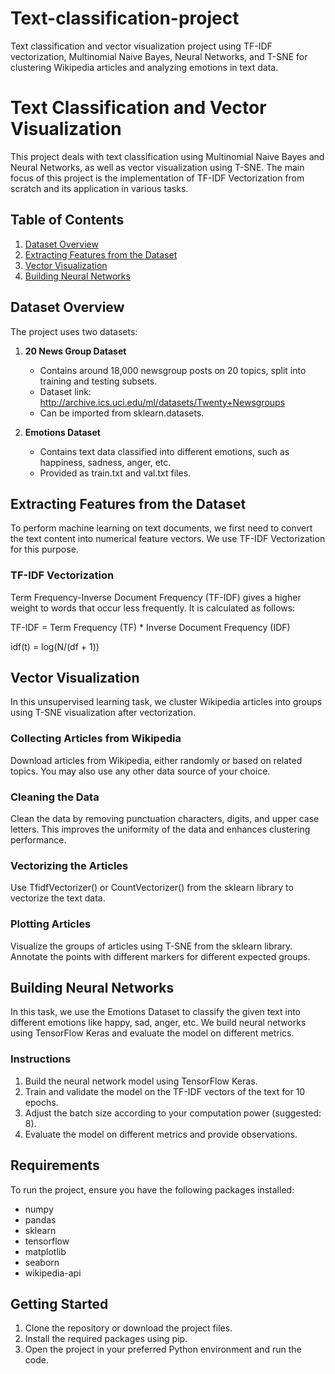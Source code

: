 # Text-classification-project
Text classification and vector visualization project using TF-IDF vectorization, Multinomial Naive Bayes, Neural Networks, and T-SNE for clustering Wikipedia articles and analyzing emotions in text data.
# Text Classification and Vector Visualization

This project deals with text classification using Multinomial Naive Bayes and Neural Networks, as well as vector visualization using T-SNE. The main focus of this project is the implementation of TF-IDF Vectorization from scratch and its application in various tasks.

## Table of Contents

1. [Dataset Overview](#dataset-overview)
2. [Extracting Features from the Dataset](#extracting-features)
3. [Vector Visualization](#vector-visualization)
4. [Building Neural Networks](#building-neural-networks)

<a name="dataset-overview"></a>
## Dataset Overview

The project uses two datasets:

1. **20 News Group Dataset**
   - Contains around 18,000 newsgroup posts on 20 topics, split into training and testing subsets.
   - Dataset link: http://archive.ics.uci.edu/ml/datasets/Twenty+Newsgroups
   - Can be imported from sklearn.datasets.

2. **Emotions Dataset**
   - Contains text data classified into different emotions, such as happiness, sadness, anger, etc.
   - Provided as train.txt and val.txt files.

<a name="extracting-features"></a>
## Extracting Features from the Dataset

To perform machine learning on text documents, we first need to convert the text content into numerical feature vectors. We use TF-IDF Vectorization for this purpose.

### TF-IDF Vectorization

Term Frequency-Inverse Document Frequency (TF-IDF) gives a higher weight to words that occur less frequently. It is calculated as follows:

TF-IDF = Term Frequency (TF) * Inverse Document Frequency (IDF)

idf(t) = log(N/(df + 1))

<a name="vector-visualization"></a>
## Vector Visualization

In this unsupervised learning task, we cluster Wikipedia articles into groups using T-SNE visualization after vectorization.

### Collecting Articles from Wikipedia

Download articles from Wikipedia, either randomly or based on related topics. You may also use any other data source of your choice.

### Cleaning the Data

Clean the data by removing punctuation characters, digits, and upper case letters. This improves the uniformity of the data and enhances clustering performance.

### Vectorizing the Articles

Use TfidfVectorizer() or CountVectorizer() from the sklearn library to vectorize the text data.

### Plotting Articles

Visualize the groups of articles using T-SNE from the sklearn library. Annotate the points with different markers for different expected groups.

<a name="building-neural-networks"></a>
## Building Neural Networks

In this task, we use the Emotions Dataset to classify the given text into different emotions like happy, sad, anger, etc. We build neural networks using TensorFlow Keras and evaluate the model on different metrics.

### Instructions

1. Build the neural network model using TensorFlow Keras.
2. Train and validate the model on the TF-IDF vectors of the text for 10 epochs.
3. Adjust the batch size according to your computation power (suggested: 8).
4. Evaluate the model on different metrics and provide observations.

## Requirements

To run the project, ensure you have the following packages installed:

- numpy
- pandas
- sklearn
- tensorflow
- matplotlib
- seaborn
- wikipedia-api

## Getting Started

1. Clone the repository or download the project files.
2. Install the required packages using pip.
3. Open the project in your preferred Python environment and run the code.
